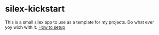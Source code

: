 silex-kickstart
===============

This is a small silex app to use as a template for my projects.
Do what ever yoy wich with it.
[How to setup](https://github.com/enyachoke/silex-kickstart/wiki/How-to-use)
